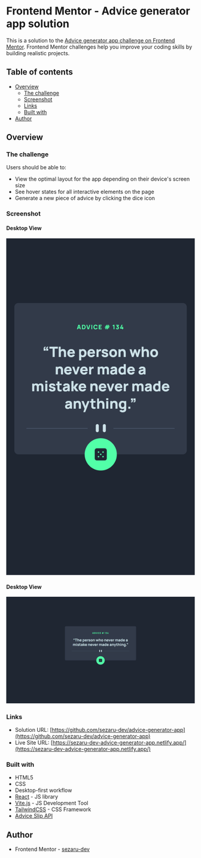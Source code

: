 # Frontend Mentor - Advice generator app solution

This is a solution to the [Advice generator app challenge on Frontend Mentor](https://www.frontendmentor.io/challenges/advice-generator-app-QdUG-13db). Frontend Mentor challenges help you improve your coding skills by building realistic projects.

## Table of contents

- [Overview](#overview)
  - [The challenge](#the-challenge)
  - [Screenshot](#screenshot)
  - [Links](#links)
  - [Built with](#built-with)
- [Author](#author)


## Overview

### The challenge

Users should be able to:

- View the optimal layout for the app depending on their device's screen size
- See hover states for all interactive elements on the page
- Generate a new piece of advice by clicking the dice icon

### Screenshot

#### Desktop View
![Mobile view](./screenshots/mobile.png "Mobile view")


#### Desktop View
![Desktop view](./screenshots/desktop.png "Desktop view")




### Links

- Solution URL: [https://github.com/sezaru-dev/advice-generator-app](https://github.com/sezaru-dev/advice-generator-app)
- Live Site URL: [https://sezaru-dev-advice-generator-app.netlify.app/](https://sezaru-dev-advice-generator-app.netlify.app/)


### Built with

- HTML5
- CSS
- Desktop-first workflow
- [React](https://reactjs.org/) - JS library
- [Vite.js](https://vitejs.dev/) - JS Development Tool
- [TailwindCSS](https://tailwindcss.com/) - CSS Framework
- [Advice Slip API](https://api.adviceslip.com)


## Author

- Frontend Mentor - [sezaru-dev](https://www.frontendmentor.io/profile/sezaru-dev)


